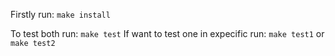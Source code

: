 Firstly run:
 `make install`

To test both run:
 `make test`
If want to test one in expecific run:
 `make test1`
 or
 `make test2`